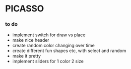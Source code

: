 # PICASSO

### to do
- implement switch for draw vs place
- make nice header
- create random color changing over time
- create different fun shapes etc, with select and random
- make it pretty
- implement sliders for 
  1 color
  2 size